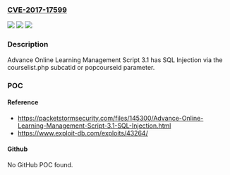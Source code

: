 ### [CVE-2017-17599](https://cve.mitre.org/cgi-bin/cvename.cgi?name=CVE-2017-17599)
![](https://img.shields.io/static/v1?label=Product&message=n%2Fa&color=blue)
![](https://img.shields.io/static/v1?label=Version&message=n%2Fa&color=blue)
![](https://img.shields.io/static/v1?label=Vulnerability&message=n%2Fa&color=brighgreen)

### Description

Advance Online Learning Management Script 3.1 has SQL Injection via the courselist.php subcatid or popcourseid parameter.

### POC

#### Reference
- https://packetstormsecurity.com/files/145300/Advance-Online-Learning-Management-Script-3.1-SQL-Injection.html
- https://www.exploit-db.com/exploits/43264/

#### Github
No GitHub POC found.

